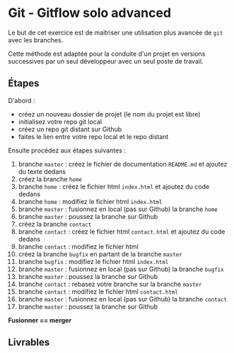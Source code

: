 # Git - Gitflow solo advanced

Le but de cet exercice est de maîtriser une utilisation plus avancée de `git` avec les branches.

Cette méthode est adaptée pour la conduite d'un projet en versions successives par un seul développeur avec un seul poste de travail.

## Étapes

D'abord :

- créez un nouveau dossier de projet (le nom du projet est libre)
- initialisez votre repo git local
- créez un repo git distant sur Github
- faites le lien entre votre repo local et le repo distant

Ensuite procédez aux étapes suivantes :

1. branche `master` : créez le fichier de documentation `README.md` et ajoutez du texte dedans
2. créez la branche `home`
3. branche `home` : créez le fichier html `index.html` et ajoutez du code dedans
4. branche `home` : modifiez le fichier html `index.html`
5. branche `master` : fusionnez en local (pas sur Github) la branche `home`
6. branche `master` : poussez la branche sur Github
7. créez la branche `contact`
8. branche `contact` : créez le fichier html `contact.html` et ajoutez du code dedans
9. branche `contact` : modifiez le fichier html
10. créez la branche `bugfix` en partant de la branche `master`
11. branche `bugfix` : modifiez le fichier html `index.html`
12. branche `master` : fusionnez en local (pas sur Github) la branche `bugfix`
13. branche `master` : poussez la branche sur Github
14. branche `contact` : rebasez votre branche sur la branche `master`
15. branche `contact` : modifiez le fichier html `contact.html`
16. branche `master` : fusionnez en local (pas sur Github) la branche `contact`
17. branche `master` : poussez la branche sur Github

**Fusionner == merger**

## Livrables